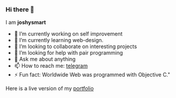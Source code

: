 ### Hi there 👋

I am **joshysmart**

- 🔭 I’m currently working on self improvement
- 🌱 I’m currently learning web-design.
- 👯 I’m looking to collaborate on interesting projects
- 🤔 I’m looking for help with pair programming
- 💬 Ask me about anything
- 📫 How to reach me: [telegram](t.me/joshysmart)
- ⚡ Fun fact: Worldwide Web was programmed with Objective C."

Here is a live version of my [portfolio](https://joshysmart.vercel.app/)
